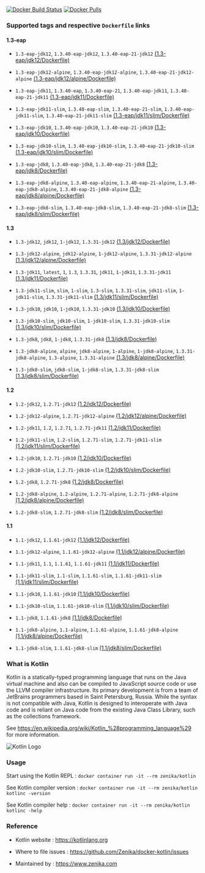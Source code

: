 [![Docker Build Status](https://img.shields.io/docker/build/zenika/kotlin.svg)](https://hub.docker.com/r/zenika/kotlin/) [![Docker Pulls](https://img.shields.io/docker/pulls/zenika/kotlin.svg)](https://hub.docker.com/r/zenika/kotlin/)

### Supported tags and respective `Dockerfile` links

#### 1.3-eap

 * `1.3-eap-jdk12`, `1.3.40-eap-jdk12`, `1.3.40-eap-21-jdk12` [(1.3-eap/jdk12/Dockerfile)](https://github.com/Zenika/docker-kotlin/blob/master/1.3-eap/jdk12/Dockerfile)

 * `1.3-eap-jdk12-alpine`, `1.3.40-eap-jdk12-alpine`, `1.3.40-eap-21-jdk12-alpine` [(1.3-eap/jdk12/alpine/Dockerfile)](https://github.com/Zenika/docker-kotlin/blob/master/1.3-eap/jdk12/alpine/Dockerfile)

 * `1.3-eap-jdk11`, `1.3.40-eap`, `1.3.40-eap-21`, `1.3.40-eap-jdk11`, `1.3.40-eap-21-jdk11` [(1.3-eap/jdk11/Dockerfile)](https://github.com/Zenika/docker-kotlin/blob/master/1.3-eap/jdk11/Dockerfile)

 * `1.3-eap-jdk11-slim`, `1.3.40-eap-slim`, `1.3.40-eap-21-slim`, `1.3.40-eap-jdk11-slim`, `1.3.40-eap-21-jdk11-slim` [(1.3-eap/jdk11/slim/Dockerfile)](https://github.com/Zenika/docker-kotlin/blob/master/1.3-eap/jdk11/slim/Dockerfile)

 * `1.3-eap-jdk10`, `1.3.40-eap-jdk10`, `1.3.40-eap-21-jdk10` [(1.3-eap/jdk10/Dockerfile)](https://github.com/Zenika/docker-kotlin/blob/master/1.3-eap/jdk10/Dockerfile)

 * `1.3-eap-jdk10-slim`, `1.3.40-eap-jdk10-slim`, `1.3.40-eap-21-jdk10-slim` [(1.3-eap/jdk10/slim/Dockerfile)](https://github.com/Zenika/docker-kotlin/blob/master/1.3-eap/jdk10/slim/Dockerfile)

 * `1.3-eap-jdk8`, `1.3.40-eap-jdk8`, `1.3.40-eap-21-jdk8` [(1.3-eap/jdk8/Dockerfile)](https://github.com/Zenika/docker-kotlin/blob/master/1.3-eap/jdk8/Dockerfile)

 * `1.3-eap-jdk8-alpine`, `1.3.40-eap-alpine`, `1.3.40-eap-21-alpine`, `1.3.40-eap-jdk8-alpine`, `1.3.40-eap-21-jdk8-alpine` [(1.3-eap/jdk8/alpine/Dockerfile)](https://github.com/Zenika/docker-kotlin/blob/master/1.3-eap/jdk8/alpine/Dockerfile)

 * `1.3-eap-jdk8-slim`, `1.3.40-eap-jdk8-slim`, `1.3.40-eap-21-jdk8-slim` [(1.3-eap/jdk8/slim/Dockerfile)](https://github.com/Zenika/docker-kotlin/blob/master/1.3-eap/jdk8/slim/Dockerfile)

#### 1.3

 * `1.3-jdk12`, `jdk12`, `1-jdk12`, `1.3.31-jdk12` [(1.3/jdk12/Dockerfile)](https://github.com/Zenika/docker-kotlin/blob/master/1.3/jdk12/Dockerfile)

 * `1.3-jdk12-alpine`, `jdk12-alpine`, `1-jdk12-alpine`, `1.3.31-jdk12-alpine` [(1.3/jdk12/alpine/Dockerfile)](https://github.com/Zenika/docker-kotlin/blob/master/1.3/jdk12/alpine/Dockerfile)

 * `1.3-jdk11`, `latest`, `1`, `1.3`, `1.3.31`, `jdk11`, `1-jdk11`, `1.3.31-jdk11` [(1.3/jdk11/Dockerfile)](https://github.com/Zenika/docker-kotlin/blob/master/1.3/jdk11/Dockerfile)

 * `1.3-jdk11-slim`, `slim`, `1-slim`, `1.3-slim`, `1.3.31-slim`, `jdk11-slim`, `1-jdk11-slim`, `1.3.31-jdk11-slim` [(1.3/jdk11/slim/Dockerfile)](https://github.com/Zenika/docker-kotlin/blob/master/1.3/jdk11/slim/Dockerfile)

 * `1.3-jdk10`, `jdk10`, `1-jdk10`, `1.3.31-jdk10` [(1.3/jdk10/Dockerfile)](https://github.com/Zenika/docker-kotlin/blob/master/1.3/jdk10/Dockerfile)

 * `1.3-jdk10-slim`, `jdk10-slim`, `1-jdk10-slim`, `1.3.31-jdk10-slim` [(1.3/jdk10/slim/Dockerfile)](https://github.com/Zenika/docker-kotlin/blob/master/1.3/jdk10/slim/Dockerfile)

 * `1.3-jdk8`, `jdk8`, `1-jdk8`, `1.3.31-jdk8` [(1.3/jdk8/Dockerfile)](https://github.com/Zenika/docker-kotlin/blob/master/1.3/jdk8/Dockerfile)

 * `1.3-jdk8-alpine`, `alpine`, `jdk8-alpine`, `1-alpine`, `1-jdk8-alpine`, `1.3.31-jdk8-alpine`, `1.3-alpine`, `1.3.31-alpine` [(1.3/jdk8/alpine/Dockerfile)](https://github.com/Zenika/docker-kotlin/blob/master/1.3/jdk8/alpine/Dockerfile)

 * `1.3-jdk8-slim`, `jdk8-slim`, `1-jdk8-slim`, `1.3.31-jdk8-slim` [(1.3/jdk8/slim/Dockerfile)](https://github.com/Zenika/docker-kotlin/blob/master/1.3/jdk8/slim/Dockerfile)

#### 1.2

 * `1.2-jdk12`, `1.2.71-jdk12` [(1.2/jdk12/Dockerfile)](https://github.com/Zenika/docker-kotlin/blob/master/1.2/jdk12/Dockerfile)

 * `1.2-jdk12-alpine`, `1.2.71-jdk12-alpine` [(1.2/jdk12/alpine/Dockerfile)](https://github.com/Zenika/docker-kotlin/blob/master/1.2/jdk12/alpine/Dockerfile)

 * `1.2-jdk11`, `1.2`, `1.2.71`, `1.2.71-jdk11` [(1.2/jdk11/Dockerfile)](https://github.com/Zenika/docker-kotlin/blob/master/1.2/jdk11/Dockerfile)

 * `1.2-jdk11-slim`, `1.2-slim`, `1.2.71-slim`, `1.2.71-jdk11-slim` [(1.2/jdk11/slim/Dockerfile)](https://github.com/Zenika/docker-kotlin/blob/master/1.2/jdk11/slim/Dockerfile)

 * `1.2-jdk10`, `1.2.71-jdk10` [(1.2/jdk10/Dockerfile)](https://github.com/Zenika/docker-kotlin/blob/master/1.2/jdk10/Dockerfile)

 * `1.2-jdk10-slim`, `1.2.71-jdk10-slim` [(1.2/jdk10/slim/Dockerfile)](https://github.com/Zenika/docker-kotlin/blob/master/1.2/jdk10/slim/Dockerfile)

 * `1.2-jdk8`, `1.2.71-jdk8` [(1.2/jdk8/Dockerfile)](https://github.com/Zenika/docker-kotlin/blob/master/1.2/jdk8/Dockerfile)

 * `1.2-jdk8-alpine`, `1.2-alpine`, `1.2.71-alpine`, `1.2.71-jdk8-alpine` [(1.2/jdk8/alpine/Dockerfile)](https://github.com/Zenika/docker-kotlin/blob/master/1.2/jdk8/alpine/Dockerfile)

 * `1.2-jdk8-slim`, `1.2.71-jdk8-slim` [(1.2/jdk8/slim/Dockerfile)](https://github.com/Zenika/docker-kotlin/blob/master/1.2/jdk8/slim/Dockerfile)

#### 1.1

 * `1.1-jdk12`, `1.1.61-jdk12` [(1.1/jdk12/Dockerfile)](https://github.com/Zenika/docker-kotlin/blob/master/1.1/jdk12/Dockerfile)

 * `1.1-jdk12-alpine`, `1.1.61-jdk12-alpine` [(1.1/jdk12/alpine/Dockerfile)](https://github.com/Zenika/docker-kotlin/blob/master/1.1/jdk12/alpine/Dockerfile)

 * `1.1-jdk11`, `1.1`, `1.1.61`, `1.1.61-jdk11` [(1.1/jdk11/Dockerfile)](https://github.com/Zenika/docker-kotlin/blob/master/1.1/jdk11/Dockerfile)

 * `1.1-jdk11-slim`, `1.1-slim`, `1.1.61-slim`, `1.1.61-jdk11-slim` [(1.1/jdk11/slim/Dockerfile)](https://github.com/Zenika/docker-kotlin/blob/master/1.1/jdk11/slim/Dockerfile)

 * `1.1-jdk10`, `1.1.61-jdk10` [(1.1/jdk10/Dockerfile)](https://github.com/Zenika/docker-kotlin/blob/master/1.1/jdk10/Dockerfile)

 * `1.1-jdk10-slim`, `1.1.61-jdk10-slim` [(1.1/jdk10/slim/Dockerfile)](https://github.com/Zenika/docker-kotlin/blob/master/1.1/jdk10/slim/Dockerfile)

 * `1.1-jdk8`, `1.1.61-jdk8` [(1.1/jdk8/Dockerfile)](https://github.com/Zenika/docker-kotlin/blob/master/1.1/jdk8/Dockerfile)

 * `1.1-jdk8-alpine`, `1.1-alpine`, `1.1.61-alpine`, `1.1.61-jdk8-alpine` [(1.1/jdk8/alpine/Dockerfile)](https://github.com/Zenika/docker-kotlin/blob/master/1.1/jdk8/alpine/Dockerfile)

 * `1.1-jdk8-slim`, `1.1.61-jdk8-slim` [(1.1/jdk8/slim/Dockerfile)](https://github.com/Zenika/docker-kotlin/blob/master/1.1/jdk8/slim/Dockerfile)

### What is Kotlin

Kotlin is a statically-typed programming language that runs on the Java virtual machine and also can be compiled to JavaScript source code or use the LLVM compiler infrastructure. Its primary development is from a team of JetBrains programmers based in Saint Petersburg, Russia. While the syntax is not compatible with Java, Kotlin is designed to interoperate with Java code and is reliant on Java code from the existing Java Class Library, such as the collections framework.

See https://en.wikipedia.org/wiki/Kotlin_%28programming_language%29 for more information.

![Kotlin Logo](https://github.com/Zenika/docker-kotlin/raw/master/Kotlin-logo.png)

### Usage

Start using the Kotlin REPL : `docker container run -it --rm zenika/kotlin`

See Kotlin compiler version : `docker container run -it --rm zenika/kotlin kotlinc -version`

See Kotlin compiler help : `docker container run -it --rm zenika/kotlin kotlinc -help`

### Reference

 * Kotlin website : https://kotlinlang.org

 * Where to file issues : https://github.com/Zenika/docker-kotlin/issues

 * Maintained by : https://www.zenika.com
